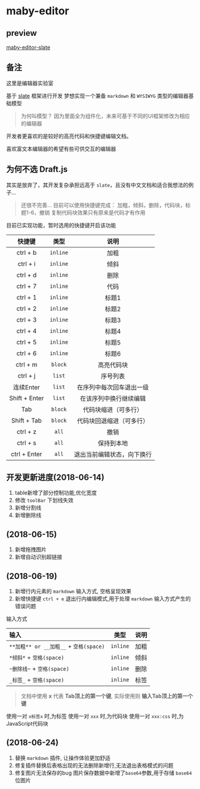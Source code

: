 # maby-editor


## preview
[maby-editor-slate](https://liuqing650.github.io/maby-editor/preview/slateDev)

## 备注

这里是编辑器实验室

基于 [slate](https://github.com/ianstormtaylor/slate) 框架进行开发
梦想实现一个兼备 `markdown` 和 `WYSIWYG` 类型的编辑器基础模型

> 为何叫模型？
> 因为里面全为组件化，未来可基于不同的UI框架修改为相应的编辑器

开发者更喜欢的是较好的高亮代码和快捷键编辑文档。

喜欢富文本编辑器的希望有些可供交互的编辑器

## 为何不选 Draft.js

其实是放弃了，其开发复杂承担远高于 `slate`，且没有中文文档和适合我想法的例子...

> 还很不完善...
> 目前可以使用快捷键完成：
> 加粗，倾斜，删除，代码块，标题1-6，撤销
> 复制代码块效果只有原来是代码才有作用

目前已实现功能，暂时选用的快捷键开启该功能

|快捷键|类型|说明|
|:-:|:-:|:-:|
|ctrl + b|`inline`|加粗|
|ctrl + i|`inline`|倾斜|
|ctrl + d|`inline`|删除|
|ctrl + 7|`inline`|代码|
|ctrl + 1|`inline`|标题1|
|ctrl + 2|`inline`|标题2|
|ctrl + 3|`inline`|标题3|
|ctrl + 4|`inline`|标题4|
|ctrl + 5|`inline`|标题5|
|ctrl + 6|`inline`|标题6|
|ctrl + m|`block`|高亮代码块|
|ctrl + j|`list`|序号列表|
|连续Enter|`list`|在序列中每次回车退出一级|
|Shift + Enter|`list`|在该序列中换行继续编辑|
|Tab|`block`|代码块缩进（可多行）|
|Shift + Tab|`block`|代码块回退缩进（可多行）|
|ctrl + z|`all`|撤销|
|ctrl + s|`all`|保持到本地|
|ctrl + Enter|`all`|退出当前编辑状态，向下换行|

## 开发更新进度(2018-06-14)

1. table新增了部分控制功能,优化宽度
2. 修改 `toolBar` 下划线失效
3. 新增分割线
4. 新增删除线

## (2018-06-15)

1. 新增拖拽图片
2. 新增自动识别超链接

## (2018-06-19)

1. 新增行内元素的 `markdown` 输入方式, 空格呈现效果
2. 新增快捷键 `ctrl + e` 退出行内编辑模式,用于处理 `markdown` 输入方式产生的错误问题

输入方式

|输入|类型|说明|
|:-|:-:|:-:|
|`**加粗** or __加粗__` + `空格(space)`|`inline`|加粗|
|`*倾斜*` + `空格(space)`|`inline`|倾斜|
|`~删除线~` + `空格(space)`|`inline`|删除|
|`_标签_` + `空格(space)`|`inline`|标签|

> 文档中使用 **x** 代表 **Tab顶上的第一个键**, 实际使用则 **输入Tab顶上的第一个键**

使用一对 `x标签x` 时,为标签
使用一对 `xxx` 时,为代码块
使用一对 `xxx:css` 时,为JavaScript代码块

## (2018-06-24)

1. 替换 `markdown` 插件, 让操作体验更加舒适
2. 修复插件替换后表格出现的无法删除新增行,无法退出表格模式的问题
3. 修复图片无法保存的bug
  图片保存数据中新增了`base64`参数,用于存储 `base64` 位图片

